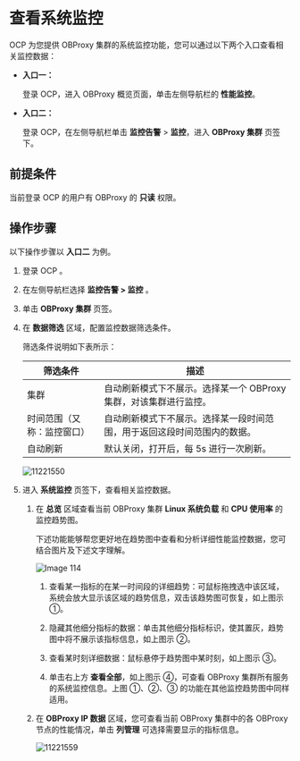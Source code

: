 查看系统监控
===================================

OCP 为您提供 OBProxy 集群的系统监控功能，您可以通过以下两个入口查看相关监控数据：

* **入口一：**

   登录 OCP，进入 OBProxy 概览页面，单击左侧导航栏的 **性能监控**。

* **入口二：**

   登录 OCP，在左侧导航栏单击 **监控告警** > **监控**，进入 **OBProxy 集群** 页签下。

前提条件
-------------------------

当前登录 OCP 的用户有 OBProxy 的 **只读** 权限。

操作步骤
-------------------------

以下操作步骤以 **入口二** 为例。

1. 登录 OCP 。

2. 在左侧导航栏选择 **监控告警 > 监控** 。

3. 单击 **OBProxy 集群** 页签。

4. 在 **数据筛选** 区域，配置监控数据筛选条件。

   筛选条件说明如下表所示：

   |     筛选条件  |  描述  |
   |---------------|---------|
   | 集群 | 自动刷新模式下不展示。选择某一个 OBProxy 集群，对该集群进行监控。  |
   | 时间范围（又称：监控窗口） | 自动刷新模式下不展示。选择某一段时间范围，用于返回这段时间范围内的数据。  |
   |自动刷新  |默认关闭，打开后，每 5s 进行一次刷新。|

    ![11221550](https://obbusiness-private.oss-cn-shanghai.aliyuncs.com/doc/img/ocp/410/obproxy%E7%9B%91%E6%8E%A7.png)

5. 进入 **系统监控** 页签下，查看相关监控数据。

   1. 在 **总览** 区域查看当前 OBProxy 集群 **Linux 系统负载** 和 **CPU 使用率** 的监控趋势图。

        下述功能能够帮您更好地在趋势图中查看和分析详细性能监控数据，您可结合图片及下述文字理解。

        ![Image 114](https://obbusiness-private.oss-cn-shanghai.aliyuncs.com/doc/img/ocp/410/%E7%B3%BB%E7%BB%9F%E7%9B%91%E6%8E%A7.png)

        1. 查看某一指标的在某一时间段的详细趋势：可鼠标拖拽选中该区域，系统会放大显示该区域的趋势信息，双击该趋势图可恢复，如上图示 ①。

        2. 隐藏其他细分指标的数据：单击其他细分指标标识，使其置灰，趋势图中将不展示该指标信息，如上图示 ②。

        3. 查看某时刻详细数据：鼠标悬停于趋势图中某时刻，如上图示 ③。

        4. 单击右上方 **查看全部**，如上图示 ④，可查看 OBProxy 集群所有服务的系统监控信息。上图 ①、②、③ 的功能在其他监控趋势图中同样适用。

   2. 在 **OBProxy IP 数据** 区域，您可查看当前 OBProxy 集群中的各 OBProxy 节点的性能情况，单击 **列管理** 可选择需要显示的指标信息。

        ![11221559](https://obbusiness-private.oss-cn-shanghai.aliyuncs.com/doc/img/ocp/401/obproxyIP%E6%95%B0%E6%8D%AE-1-1.png)
